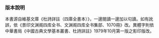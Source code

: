 ### 版本說明

本書源自維基文庫《杜詩詳註（四庫全書本）》，一邊閱讀一邊加以句讀。如有訛誤，依《景印文渊阁四库全书、文渊阁四库全书集部、1070冊》改。異體字則依中華書局《中國古典文學基本叢書、杜詩詳註》1979年10月第一版之影印版改。

